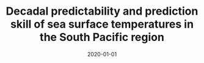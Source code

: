 ---
title: "Decadal predictability and prediction skill of sea surface temperatures in the South Pacific region"
collection: publications
permalink: /publication/2020-01-01-Decadal-predictability-and-prediction-skill-of-sea-surface-temperatures-in-the-South-Pacific-region
date: 2020-01-01
venue: 'Climate Dynamics'
paperurl: 'https://link.springer.com/article/10.1007/s00382-020-05208-3'
citation: ' Ramiro Saurral,  Javier Garcia-Serrano,  Francisco Doblas-Reyes,  Leandro Diaz,  Carolina Vera, &quot;Decadal predictability and prediction skill of sea surface temperatures in the South Pacific region.&quot; Climate Dynamics, 2020.'
---